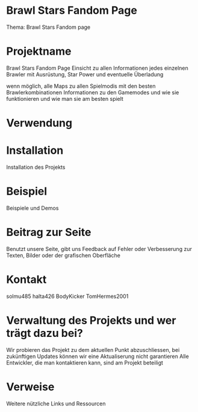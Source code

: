 # Brawl Stars Fandom Page
Thema: Brawl Stars Fandom page

# Projektname
Brawl Stars Fandom Page
Einsicht zu allen Informationen jedes einzelnen Brawler mit Ausrüstung, Star Power und eventuelle Überladung

wenn möglich, alle Maps zu allen Spielmodis mit den besten Brawlerkombinationen
Informationen zu den Gamemodes und wie sie funktionieren und wie man sie am besten spielt 

# Verwendung
 

# Installation
Installation des Projekts

# Beispiel
Beispiele und Demos

# Beitrag zur Seite
Benutzt unsere Seite, gibt uns Feedback auf Fehler oder Verbesserung zur Texten, Bilder oder der grafischen Oberfläche

# Kontakt
solmu485
halta426
BodyKicker
TomHermes2001

# Verwaltung des Projekts und wer trägt dazu bei?
Wir probieren das Projekt zu dem aktuellen Punkt abzuschliessen, bei zukünftigen Updates können wir eine Aktualiserung nicht garantieren
Alle Entwickler, die man kontaktieren kann, sind am Projekt beteiligt

# Verweise
Weitere nützliche Links und Ressourcen
